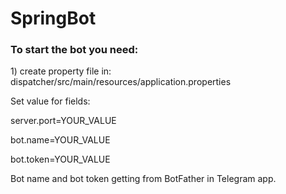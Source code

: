 # SpringBot

<h3>To start the bot you need:</h5>
<p>1) create property file in:  dispatcher/src/main/resources/application.properties</p>
<p>Set value for fields:</p>
<p>server.port=YOUR_VALUE</p>
<p>bot.name=YOUR_VALUE</p>
<p>bot.token=YOUR_VALUE</p>
<p>Bot name and bot token getting from BotFather in Telegram app.</p>
